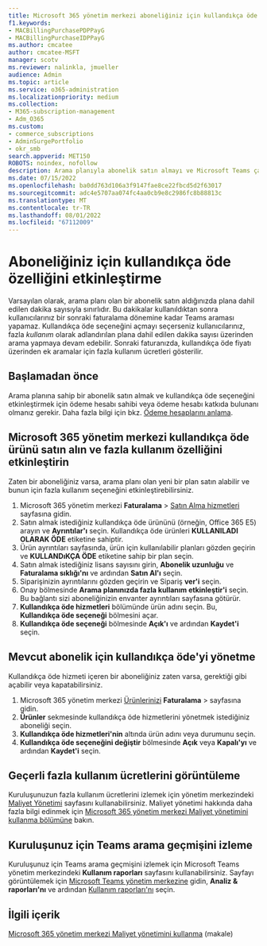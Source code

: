 ```yaml
---
title: Microsoft 365 yönetim merkezi aboneliğiniz için kullandıkça öde özelliğini etkinleştirme
f1.keywords:
- MACBillingPurchasePDPPayG
- MACBillingPurchaseIDPPayG
ms.author: cmcatee
author: cmcatee-MSFT
manager: scotv
ms.reviewer: nalinkla, jmueller
audience: Admin
ms.topic: article
ms.service: o365-administration
ms.localizationpriority: medium
ms.collection:
- M365-subscription-management
- Adm_O365
ms.custom:
- commerce_subscriptions
- AdminSurgePortfolio
- okr_smb
search.appverid: MET150
ROBOTS: noindex, nofollow
description: Arama planıyla abonelik satın almayı ve Microsoft Teams çağrıları için fazla çalışmayı etkinleştirmeyi öğrenin.
ms.date: 07/15/2022
ms.openlocfilehash: ba0dd763d106a3f9147fae8ce22fbcd5d2f63017
ms.sourcegitcommit: adc4e5707aa074fc4aa0cb9e8c2986fc8b88813c
ms.translationtype: MT
ms.contentlocale: tr-TR
ms.lasthandoff: 08/01/2022
ms.locfileid: "67112009"
---
```

# <a name="enable-pay-as-you-go-for-your-subscription"></a>Aboneliğiniz için kullandıkça öde özelliğini etkinleştirme

Varsayılan olarak, arama planı olan bir abonelik satın aldığınızda plana dahil edilen dakika sayısıyla sınırlıdır. Bu dakikalar kullanıldıktan sonra kullanıcılarınız bir sonraki faturalama dönemine kadar Teams araması yapamaz. Kullandıkça öde seçeneğini açmayı seçerseniz kullanıcılarınız, fazla *kullanım* olarak adlandırılan plana dahil edilen dakika sayısı üzerinden arama yapmaya devam edebilir. Sonraki faturanızda, kullandıkça öde fiyatı üzerinden ek aramalar için fazla kullanım ücretleri gösterilir.

## <a name="before-you-begin"></a>Başlamadan önce

Arama planına sahip bir abonelik satın almak ve kullandıkça öde seçeneğini etkinleştirmek için ödeme hesabı sahibi veya ödeme hesabı katkıda bulunanı olmanız gerekir. Daha fazla bilgi için bkz. [Ödeme hesaplarını anlama](../manage-billing-accounts.md).

## <a name="buy-a-pay-as-you-go-product-in-the-microsoft-365-admin-center-and-enable-overage"></a>Microsoft 365 yönetim merkezi kullandıkça öde ürünü satın alın ve fazla kullanım özelliğini etkinleştirin

Zaten bir aboneliğiniz varsa, arama planı olan yeni bir plan satın alabilir ve bunun için fazla kullanım seçeneğini etkinleştirebilirsiniz.

1. Microsoft 365 yönetim merkezi **Faturalama** > <a href="https://go.microsoft.com/fwlink/p/?linkid=868433" target="_blank">Satın Alma hizmetleri</a> sayfasına gidin.
2. Satın almak istediğiniz kullandıkça öde ürününü (örneğin, Office 365 E5) arayın ve **Ayrıntılar'ı** seçin. Kullandıkça öde ürünleri **KULLANILADI OLARAK ÖDE** etiketine sahiptir.
3. Ürün ayrıntıları sayfasında, ürün için kullanılabilir planları gözden geçirin ve **KULLANDıKÇA ÖDE** etiketine sahip bir plan seçin.
4. Satın almak istediğiniz lisans sayısını girin, **Abonelik uzunluğu** ve **Faturalama sıklığı'nı** ve ardından **Satın Al'ı** seçin.
5. Siparişinizin ayrıntılarını gözden geçirin ve Sipariş **ver'i** seçin.
6. Onay bölmesinde **Arama planınızda fazla kullanım etkinleştir'i** seçin. Bu bağlantı sizi aboneliğinizin envanter ayrıntıları sayfasına götürür.
7. **Kullandıkça öde hizmetleri** bölümünde ürün adını seçin. Bu, **Kullandıkça öde seçeneği** bölmesini açar.
8. **Kullandıkça öde seçeneği** bölmesinde **Açık'ı** ve ardından **Kaydet'i** seçin.

## <a name="manage-pay-as-you-go-for-an-existing-subscription"></a>Mevcut abonelik için kullandıkça öde'yi yönetme

Kullandıkça öde hizmeti içeren bir aboneliğiniz zaten varsa, gerektiği gibi açabilir veya kapatabilirsiniz.

1. Microsoft 365 yönetim merkezi <a href="https://go.microsoft.com/fwlink/p/?linkid=842054" target="_blank">Ürünlerinizi</a> **Faturalama** >  sayfasına gidin.
2. **Ürünler** sekmesinde kullandıkça öde hizmetlerini yönetmek istediğiniz aboneliği seçin.
3. **Kullandıkça öde hizmetleri'nin** altında ürün adını veya durumunu seçin.
4. **Kullandıkça öde seçeneğini değiştir** bölmesinde **Açık** veya **Kapalı'yı** ve ardından **Kaydet'i** seçin.

## <a name="view-current-overage-charges"></a>Geçerli fazla kullanım ücretlerini görüntüleme

Kuruluşunuzun fazla kullanım ücretlerini izlemek için yönetim merkezindeki <a href="https://go.microsoft.com/fwlink/p/?linkid=2201187" target="_blank">Maliyet Yönetimi</a> sayfasını kullanabilirsiniz. Maliyet yönetimi hakkında daha fazla bilgi edinmek için [Microsoft 365 yönetim merkezi Maliyet yönetimini kullanma bölümüne](../use-cost-mgmt.md) bakın.

## <a name="track-teams-call-history-for-your-organization"></a>Kuruluşunuz için Teams arama geçmişini izleme

Kuruluşunuz için Teams arama geçmişini izlemek için Microsoft Teams yönetim merkezindeki **Kullanım raporları** sayfasını kullanabilirsiniz. Sayfayı görüntülemek için <a href="https://go.microsoft.com/fwlink/p/?linkid=2066851" target="_blank">Microsoft Teams yönetim merkezine</a> gidin, **Analiz & raporları'nı** ve ardından <a href="https://admin.teams.microsoft.com/analytics/reports" target="_blank">Kullanım raporları'nı</a> seçin.

## <a name="related-content"></a>İlgili içerik

[Microsoft 365 yönetim merkezi Maliyet yönetimini kullanma](../use-cost-mgmt.md) (makale)
